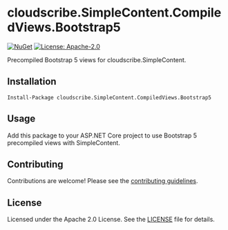 # cloudscribe.SimpleContent.CompiledViews.Bootstrap5

[![NuGet](https://img.shields.io/nuget/v/cloudscribe.SimpleContent.CompiledViews.Bootstrap5.svg)](https://www.nuget.org/packages/cloudscribe.SimpleContent.CompiledViews.Bootstrap5)
[![License: Apache-2.0](https://img.shields.io/badge/License-Apache%202.0-blue.svg)](https://opensource.org/licenses/Apache-2.0)

Precompiled Bootstrap 5 views for cloudscribe.SimpleContent.

## Installation

```shell
Install-Package cloudscribe.SimpleContent.CompiledViews.Bootstrap5
```

## Usage

Add this package to your ASP.NET Core project to use Bootstrap 5 precompiled views with SimpleContent.

## Contributing

Contributions are welcome! Please see the [contributing guidelines](https://github.com/cloudscribe/cloudscribe.SimpleContent/blob/main/CONTRIBUTING.md).

## License

Licensed under the Apache 2.0 License. See the [LICENSE](https://github.com/cloudscribe/cloudscribe.SimpleContent/blob/main/LICENSE) file for details.
